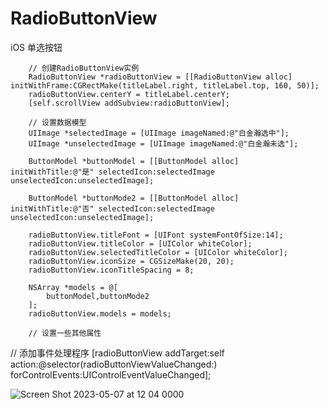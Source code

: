 # RadioButtonView
iOS 单选按钮

        // 创建RadioButtonView实例
        RadioButtonView *radioButtonView = [[RadioButtonView alloc] initWithFrame:CGRectMake(titleLabel.right, titleLabel.top, 160, 50)];
        radioButtonView.centerY = titleLabel.centerY;
        [self.scrollView addSubview:radioButtonView];

        // 设置数据模型
        UIImage *selectedImage = [UIImage imageNamed:@"白金瀚选中"];
        UIImage *unselectedImage = [UIImage imageNamed:@"白金瀚未选"];
        
        ButtonModel *buttonModel = [[ButtonModel alloc] initWithTitle:@"是" selectedIcon:selectedImage unselectedIcon:unselectedImage];

        ButtonModel *buttonMode2 = [[ButtonModel alloc] initWithTitle:@"否" selectedIcon:selectedImage unselectedIcon:unselectedImage];

        radioButtonView.titleFont = [UIFont systemFontOfSize:14];
        radioButtonView.titleColor = [UIColor whiteColor];
        radioButtonView.selectedTitleColor = [UIColor whiteColor];
        radioButtonView.iconSize = CGSizeMake(20, 20);
        radioButtonView.iconTitleSpacing = 8;
        
        NSArray *models = @[
            buttonModel,buttonMode2
        ];
        radioButtonView.models = models;

        // 设置一些其他属性


//         添加事件处理程序
        [radioButtonView addTarget:self action:@selector(radioButtonViewValueChanged:) forControlEvents:UIControlEventValueChanged];

![Screen Shot 2023-05-07 at 12 04 0000](https://user-images.githubusercontent.com/19281566/236657026-d1b15b19-7891-4366-84ed-463a500839c7.png)
